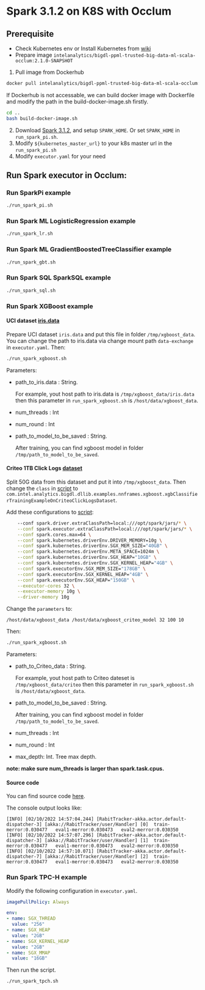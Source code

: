 # Spark 3.1.2 on K8S with Occlum

## Prerequisite

* Check Kubernetes env or Install Kubernetes from [wiki](https://kubernetes.io/zh/docs/setup/production-environment)
* Prepare image `intelanalytics/bigdl-ppml-trusted-big-data-ml-scala-occlum:2.1.0-SNAPSHOT`

1. Pull image from Dockerhub

```bash
docker pull intelanalytics/bigdl-ppml-trusted-big-data-ml-scala-occlum:2.1.0-SNAPSHOT
```

If Dockerhub is not accessable, we can build docker image with Dockerfile and modify the path in the build-docker-image.sh firstly.

``` bash
cd ..
bash build-docker-image.sh
```

2. Download [Spark 3.1.2](https://archive.apache.org/dist/spark/spark-3.1.2/spark-3.1.2-bin-hadoop2.7.tgz), and setup `SPARK_HOME`. Or set `SPARK_HOME` in `run_spark_pi.sh`.
3. Modify `${kubernetes_master_url}` to your k8s master url in the `run_spark_pi.sh `
4. Modify `executor.yaml` for your need

## Run Spark executor in Occlum:

### Run SparkPi example

```bash
./run_spark_pi.sh
```

### Run Spark ML LogisticRegression example

```bash
./run_spark_lr.sh
```

### Run Spark ML GradientBoostedTreeClassifier example

```bash
./run_spark_gbt.sh
```

### Run Spark SQL SparkSQL example

```bash
./run_spark_sql.sh
```

### Run Spark XGBoost example

#### UCI dataset [iris.data](https://archive.ics.uci.edu/ml/machine-learning-databases/iris/iris.data)

Prepare UCI dataset `iris.data` and put this file in folder `/tmp/xgboost_data`. 
You can change the path to iris.data via change mount path `data-exchange` in `executor.yaml`.
Then:
```bash
./run_spark_xgboost.sh
```
Parameters:

* path_to_iris.data : String.

  For example, yout host path to iris.data is `/tmp/xgboost_data/iris.data` then this parameter in `run_spark_xgboost.sh` is `/host/data/xgboost_data`.
* num_threads : Int
* num_round : Int
* path_to_model_to_be_saved : String.

  After training, you can find xgboost model in folder `/tmp/path_to_model_to_be_saved`.


#### Criteo 1TB Click Logs [dataset](https://ailab.criteo.com/download-criteo-1tb-click-logs-dataset/)

Split 50G data from this dataset and put it into `/tmp/xgboost_data`. 
Then change the `class` in [script](https://github.com/intel-analytics/BigDL/blob/main/ppml/trusted-big-data-ml/scala/docker-occlum/kubernetes/run_spark_xgboost.sh#L7) to
`com.intel.analytics.bigdl.dllib.examples.nnframes.xgboost.xgbClassifierTrainingExampleOnCriteoClickLogsDataset`.

Add these configurations to [script](https://github.com/intel-analytics/BigDL/blob/main/ppml/trusted-big-data-ml/scala/docker-occlum/kubernetes/run_spark_xgboost.sh):
```bash
    --conf spark.driver.extraClassPath=local:///opt/spark/jars/* \
    --conf spark.executor.extraClassPath=local:///opt/spark/jars/* \
    --conf spark.cores.max=64 \
    --conf spark.kubernetes.driverEnv.DRIVER_MEMORY=10g \
    --conf spark.kubernetes.driverEnv.SGX_MEM_SIZE="40GB" \
    --conf spark.kubernetes.driverEnv.META_SPACE=1024m \
    --conf spark.kubernetes.driverEnv.SGX_HEAP="10GB" \
    --conf spark.kubernetes.driverEnv.SGX_KERNEL_HEAP="4GB" \
    --conf spark.executorEnv.SGX_MEM_SIZE="178GB" \
    --conf spark.executorEnv.SGX_KERNEL_HEAP="4GB" \
    --conf spark.executorEnv.SGX_HEAP="150GB" \
    --executor-cores 32 \
    --executor-memory 10g \
    --driver-memory 10g
```
Change the `parameters` to:
```commandline
/host/data/xgboost_data /host/data/xgboost_criteo_model 32 100 10
```
Then:
```bash
./run_spark_xgboost.sh
```
Parameters:

* path_to_Criteo_data : String. 

    For example, yout host path to Criteo dateset is `/tmp/xgboost_data/criteo` then this parameter in `run_spark_xgboost.sh` is `/host/data/xgboost_data`.
* path_to_model_to_be_saved : String.

    After training, you can find xgboost model in folder `/tmp/path_to_model_to_be_saved`.

* num_threads : Int
* num_round : Int
* max_depth: Int. Tree max depth.

**note: make sure num_threads is larger than spark.task.cpus.**

#### Source code
You can find source code [here](https://github.com/intel-analytics/BigDL/tree/main/scala/dllib/src/main/scala/com/intel/analytics/bigdl/dllib/example/nnframes/xgboost).

The console output looks like:
```
[INFO] [02/10/2022 14:57:04.244] [RabitTracker-akka.actor.default-dispatcher-3] [akka://RabitTracker/user/Handler] [0]  train-merror:0.030477   eval1-merror:0.030473   eval2-merror:0.030350
[INFO] [02/10/2022 14:57:07.296] [RabitTracker-akka.actor.default-dispatcher-3] [akka://RabitTracker/user/Handler] [1]  train-merror:0.030477   eval1-merror:0.030473   eval2-merror:0.030350
[INFO] [02/10/2022 14:57:10.071] [RabitTracker-akka.actor.default-dispatcher-7] [akka://RabitTracker/user/Handler] [2]  train-merror:0.030477   eval1-merror:0.030473   eval2-merror:0.030350
```

### Run Spark TPC-H example

Modify the following configuration in `executor.yaml`.

```yaml
imagePullPolicy: Always

env:
- name: SGX_THREAD
  value: "256"
- name: SGX_HEAP
  value: "2GB"
- name: SGX_KERNEL_HEAP
  value: "2GB"
- name: SGX_MMAP
  value: "16GB"
```

Then run the script.

```bash
./run_spark_tpch.sh
```

